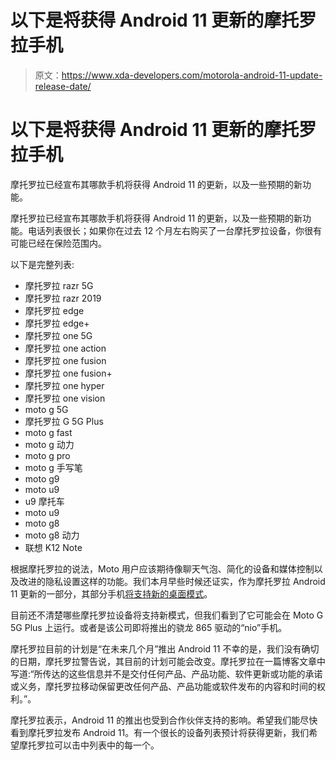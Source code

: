 # 以下是将获得 Android 11 更新的摩托罗拉手机

> 原文：<https://www.xda-developers.com/motorola-android-11-update-release-date/>

# 以下是将获得 Android 11 更新的摩托罗拉手机

摩托罗拉已经宣布其哪款手机将获得 Android 11 的更新，以及一些预期的新功能。

摩托罗拉已经宣布其哪款手机将获得 Android 11 的更新，以及一些预期的新功能。电话列表很长；如果你在过去 12 个月左右购买了一台摩托罗拉设备，你很有可能已经在保险范围内。

以下是完整列表:

*   摩托罗拉 razr 5G
*   摩托罗拉 razr 2019
*   摩托罗拉 edge
*   摩托罗拉 edge+
*   摩托罗拉 one 5G
*   摩托罗拉 one action
*   摩托罗拉 one fusion
*   摩托罗拉 one fusion+
*   摩托罗拉 one hyper
*   摩托罗拉 one vision
*   moto g 5G
*   摩托罗拉 G 5G Plus
*   moto g fast
*   moto g 动力
*   moto g pro
*   moto g 手写笔
*   moto g9
*   moto u9
*   u9 摩托车
*   moto u9
*   moto g8
*   moto g8 动力
*   联想 K12 Note

根据摩托罗拉的说法，Moto 用户应该期待像聊天气泡、简化的设备和媒体控制以及改进的隐私设置这样的功能。我们本月早些时候还证实，作为摩托罗拉 Android 11 更新的一部分，其部分手机[将支持新的桌面模式](https://www.xda-developers.com/motorola-android-11-update-desktop-mode-pc-integration/)。

目前还不清楚哪些摩托罗拉设备将支持新模式，但我们看到了它可能会在 Moto G 5G Plus 上运行。或者是该公司即将推出的骁龙 865 驱动的“nio”手机。

摩托罗拉目前的计划是“在未来几个月”推出 Android 11 不幸的是，我们没有确切的日期，摩托罗拉警告说，其目前的计划可能会改变。摩托罗拉在一篇博客文章中写道:“所传达的这些信息并不是交付任何产品、产品功能、软件更新或功能的承诺或义务，摩托罗拉移动保留更改任何产品、产品功能或软件发布的内容和时间的权利。”。

摩托罗拉表示，Android 11 的推出也受到合作伙伴支持的影响。希望我们能尽快看到摩托罗拉发布 Android 11。有一个很长的设备列表预计将获得更新，我们希望摩托罗拉可以击中列表中的每一个。